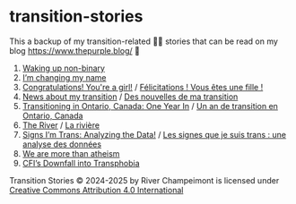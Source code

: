 # transition-stories
This a backup of my transition-related 🏳️‍⚧️ stories that can be read on my blog https://www.thepurple.blog/ 💜

1. [Waking up non-binary](Waking%20up%20non-binary.md)
1. [I’m changing my name](I’m%20changing%20my%20name.md)
1. [Congratulations! You're a girl!](Congratulations!%20You're%20a%20girl!.md) / [Félicitations ! Vous êtes une fille !](Félicitations%20!%20Vous%20êtes%20une%20fille%20!.md)
1. [News about my transition](News%20about%20my%20transition.md) / [Des nouvelles de ma transition](Des%20nouvelles%20de%20ma%20transition.md)
1. [Transitioning in Ontario, Canada: One Year In](Transitioning%20in%20Ontario.md) / [Un an de transition en Ontario, Canada](Un%20an%20de%20transition%20en%20Ontario.md)
1. [The River](The%20River.md) / [La rivière](La%20rivière.md)
1. [Signs I’m Trans: Analyzing the Data!](Signs%20I’m%20Trans%20-%20Analyzing%20the%20Data.md) / [Les signes que je suis trans : une analyse des données](Les%20signes%20que%20je%20suis%20trans.md)
1. [We are more than atheism](We%20are%20more%20than%20atheism.md)
1. [CFI’s Downfall into Transphobia](CFI’s%20Downfall%20into%20Transphobia.md)

Transition Stories © 2024-2025 by River Champeimont is licensed under [Creative Commons Attribution 4.0 International](LICENSE.txt)
